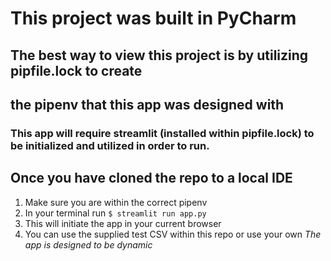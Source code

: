 # This project was built in PyCharm
## The best way to view this project is by utilizing pipfile.lock to create
## the pipenv that this app was designed with

### This app will require streamlit (installed within pipfile.lock) to be initialized and utilized in order to run.
## Once you have cloned the repo to a local IDE
1. Make sure you are within the correct pipenv
2. In your terminal run
`$ streamlit run app.py`
3. This will initiate the app in your current browser
4. You can use the supplied test CSV within this repo or use your own
  *The app is designed to be dynamic*
